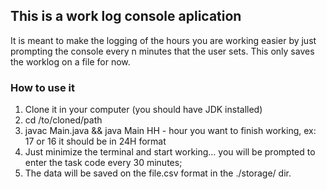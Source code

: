 ## This is a work log console aplication 
It is meant to make the logging of the hours you are working easier by just prompting the console every n minutes that the user sets.
This only saves the worklog on a file for now.

### How to use it
1. Clone it in your computer (you should have JDK installed)
2. cd /to/cloned/path
3. javac Main.java && java Main HH - hour you want to finish working, ex: 17 or 16 it should be in 24H format
4. Just minimize the terminal and start working... you will be prompted to enter the task code every 30 minutes;
5. The data will be saved on the file.csv format in the ./storage/ dir.
